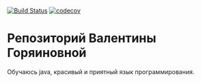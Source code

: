 [![Build Status](https://travis-ci.org/TinaGVI/job4j.svg?branch=master)](https://travis-ci.org/TinaGVI/job4j)
[![codecov](https://codecov.io/gh/TinaGVI/job4j/branch/master/graph/badge.svg)](https://codecov.io/gh/TinaGVI/job4j)

# Репозиторий Валентины Горяиновной

Обучаюсь java, красивый и приятный язык программирования. 

